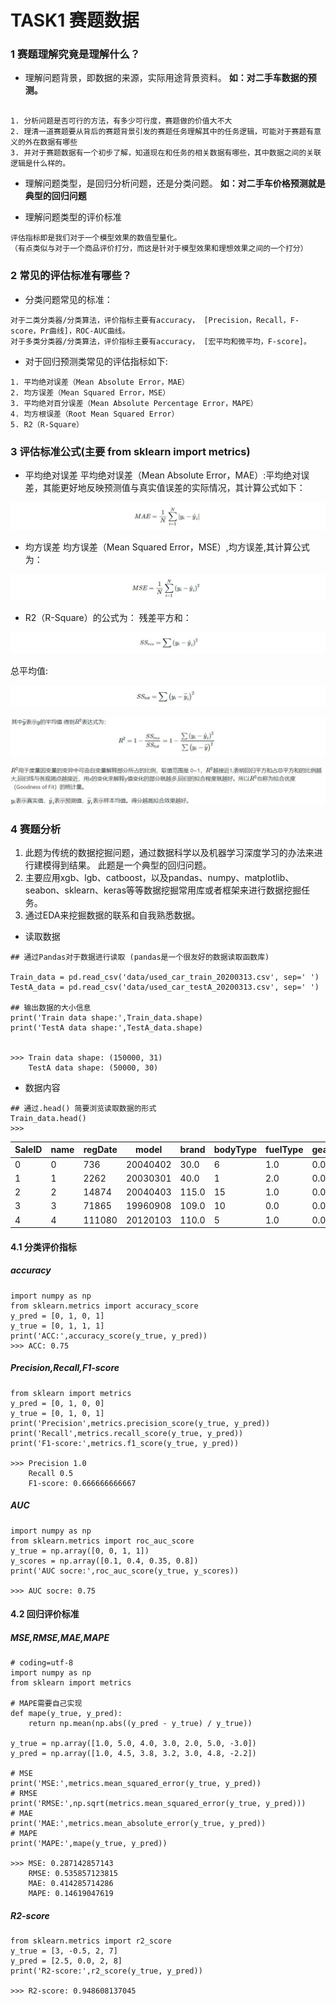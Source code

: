 # TASK1 赛题数据

### 1 赛题理解究竟是理解什么？

* 理解问题背景，即数据的来源，实际用途背景资料。
	**如：对二手车数据的预测。**
```

1. 分析问题是否可行的方法，有多少可行度，赛题做的价值大不大 
2. 理清一道赛题要从背后的赛题背景引发的赛题任务理解其中的任务逻辑，可能对于赛题有意义的外在数据有哪些
3. 并对于赛题数据有一个初步了解，知道现在和任务的相关数据有哪些，其中数据之间的关联逻辑是什么样的。

```

* 理解问题类型，是回归分析问题，还是分类问题。
    **如：对二手车价格预测就是典型的回归问题**

* 理解问题类型的评价标准
```
评估指标即是我们对于一个模型效果的数值型量化。
（有点类似与对于一个商品评价打分，而这是针对于模型效果和理想效果之间的一个打分）
```
### 2 常见的评估标准有哪些？
* 分类问题常见的标准：
```
对于二类分类器/分类算法，评价指标主要有accuracy， [Precision，Recall，F-score，Pr曲线]，ROC-AUC曲线。
对于多类分类器/分类算法，评价指标主要有accuracy， [宏平均和微平均，F-score]。
```
* 对于回归预测类常见的评估指标如下:
```
1. 平均绝对误差（Mean Absolute Error，MAE）
2. 均方误差（Mean Squared Error，MSE）
3. 平均绝对百分误差（Mean Absolute Percentage Error，MAPE）
4. 均方根误差（Root Mean Squared Error）
5. R2（R-Square）
```

### 3 评估标准公式(主要 from sklearn import metrics)

* 平均绝对误差 平均绝对误差（Mean Absolute Error，MAE）:平均绝对误差，其能更好地反映预测值与真实值误差的实际情况，其计算公式如下：

![538caab00fed3ce0ae5f5139564953654bdc3d5a](538caab00fed3ce0ae5f5139564953654bdc3d5a.png)

* 均方误差 均方误差（Mean Squared Error，MSE）,均方误差,其计算公式为：

![e1214234c2eaad139855bc7c739180f3fd1837ac](e1214234c2eaad139855bc7c739180f3fd1837ac.png)

* R2（R-Square）的公式为： 残差平方和：


![56fa4ed7d76fd4c382e7157f1a55551706a846b8](56fa4ed7d76fd4c382e7157f1a55551706a846b8.png)

总平均值:

![ae65b471b244c241da52dc7d2d1a282735b8bae9](ae65b471b244c241da52dc7d2d1a282735b8bae9.png)

![6a9a380f08546083075799253650370d3e24dcf1](6a9a380f08546083075799253650370d3e24dcf1.png)

![17f336f242ee0254b3b4c5a3e5187dba24c80887](17f336f242ee0254b3b4c5a3e5187dba24c80887.png)

### 4 赛题分析
1. 此题为传统的数据挖掘问题，通过数据科学以及机器学习深度学习的办法来进行建模得到结果。
此题是一个典型的回归问题。
2. 主要应用xgb、lgb、catboost，以及pandas、numpy、matplotlib、seabon、sklearn、keras等等数据挖掘常用库或者框架来进行数据挖掘任务。
3. 通过EDA来挖掘数据的联系和自我熟悉数据。


* 读取数据
```
## 通过Pandas对于数据进行读取 (pandas是一个很友好的数据读取函数库)

Train_data = pd.read_csv('data/used_car_train_20200313.csv', sep=' ')
TestA_data = pd.read_csv('data/used_car_testA_20200313.csv', sep=' ')

## 输出数据的大小信息
print('Train data shape:',Train_data.shape)
print('TestA data shape:',TestA_data.shape)


>>> Train data shape: (150000, 31)
	TestA data shape: (50000, 30)
```

* 数据内容
```
## 通过.head() 简要浏览读取数据的形式
Train_data.head()
>>>
```
| SaleID | name | regDate | model    | brand | bodyType | fuelType | gearbox | power | kilometer | ...  | v_5 | v_6      | v_7      | v_8      | v_9      | v_10     | v_11      | v_12     | v_13      | v_14      |
| ------ | ---- | ------- | -------- | ----- | -------- | -------- | ------- | ----- | --------- | ---- | --- | -------- | -------- | -------- | -------- | -------- | --------- | -------- | --------- | --------- |
| 0      | 0    | 736     | 20040402 | 30.0  | 6        | 1.0      | 0.0     | 0.0   | 60        | 12.5 | ... | 0.235676 | 0.101988 | 0.129549 | 0.022816 | 0.097462 | -2.881803 | 2.804097 | -2.420821 | 0.795292  |
| 1      | 1    | 2262    | 20030301 | 40.0  | 1        | 2.0      | 0.0     | 0.0   | 0         | 15.0 | ... | 0.264777 | 0.121004 | 0.135731 | 0.026597 | 0.020582 | -4.900482 | 2.096338 | -1.030483 | -1.722674 |
| 2      | 2    | 14874   | 20040403 | 115.0 | 15       | 1.0      | 0.0     | 0.0   | 163       | 12.5 | ... | 0.251410 | 0.114912 | 0.165147 | 0.062173 | 0.027075 | -4.846749 | 1.803559 | 1.565330  | -0.832687 |
| 3      | 3    | 71865   | 19960908 | 109.0 | 10       | 0.0      | 0.0     | 1.0   | 193       | 15.0 | ... | 0.274293 | 0.110300 | 0.121964 | 0.033395 | 0.000000 | -4.509599 | 1.285940 | -0.501868 | -2.438353 |
| 4      | 4    | 111080  | 20120103 | 110.0 | 5        | 1.0      | 0.0     | 0.0   | 68        | 5.0  | ... | 0.228036 | 0.073205 | 0.091880 | 0.078819 | 0.121534 | -1.896240 | 0.910783 | 0.931110  | 2.834518  |

#### 4.1  分类评价指标
##### accuracy
```
import numpy as np
from sklearn.metrics import accuracy_score
y_pred = [0, 1, 0, 1]
y_true = [0, 1, 1, 1]
print('ACC:',accuracy_score(y_true, y_pred))
>>> ACC: 0.75

```

##### Precision,Recall,F1-score
```
from sklearn import metrics
y_pred = [0, 1, 0, 0]
y_true = [0, 1, 0, 1]
print('Precision',metrics.precision_score(y_true, y_pred))
print('Recall',metrics.recall_score(y_true, y_pred))
print('F1-score:',metrics.f1_score(y_true, y_pred))

>>> Precision 1.0
	Recall 0.5
	F1-score: 0.666666666667
```
#####  AUC
```
import numpy as np
from sklearn.metrics import roc_auc_score
y_true = np.array([0, 0, 1, 1])
y_scores = np.array([0.1, 0.4, 0.35, 0.8])
print('AUC socre:',roc_auc_score(y_true, y_scores))

>>> AUC socre: 0.75
```
#### 4.2 回归评价标准

#####  MSE,RMSE,MAE,MAPE
```
# coding=utf-8
import numpy as np
from sklearn import metrics

# MAPE需要自己实现
def mape(y_true, y_pred):
    return np.mean(np.abs((y_pred - y_true) / y_true))

y_true = np.array([1.0, 5.0, 4.0, 3.0, 2.0, 5.0, -3.0])
y_pred = np.array([1.0, 4.5, 3.8, 3.2, 3.0, 4.8, -2.2])

# MSE
print('MSE:',metrics.mean_squared_error(y_true, y_pred))
# RMSE
print('RMSE:',np.sqrt(metrics.mean_squared_error(y_true, y_pred)))
# MAE
print('MAE:',metrics.mean_absolute_error(y_true, y_pred))
# MAPE
print('MAPE:',mape(y_true, y_pred))

>>> MSE: 0.287142857143
	RMSE: 0.535857123815
	MAE: 0.414285714286
	MAPE: 0.14619047619
```
##### R2-score
```
from sklearn.metrics import r2_score
y_true = [3, -0.5, 2, 7]
y_pred = [2.5, 0.0, 2, 8]
print('R2-score:',r2_score(y_true, y_pred))

>>> R2-score: 0.948608137045
```